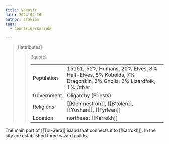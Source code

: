 ```yaml
---
title: Vaensir
date: 2024-04-16
author: sfakias
tags:
  - countries/Karrokh

---
```

> [!attributes]
> 
> > [!quote]
> >
> > | | |
> > | --- | --- |
> > | Population | 15151, 52% Humans, 20% Elves, 8% Half-Elves, 8% Kobolds, 7% Dragonkin, 2% Gnolls, 2% Lizardfolk, 1% Other |
> > | Government | Oligarchy (Priests) |
> > | Religions | [[Klemnestron]], [[B'tolen]], [[Yushan]], [[Fyrlean]] |
> > | Location | northeast [[Karrokh]] |

The main port of [[Tol-Gera]] island that connects it to [[Karrokh]]. In the city are established three wizard guilds.